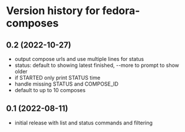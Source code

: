 # Version history for fedora-composes

## 0.2 (2022-10-27)
- output compose urls and use multiple lines for status
- status: default to showing latest finished, --more to prompt to show older
- if STARTED only print STATUS time
- handle missing STATUS and COMPOSE_ID
- default to up to 10 composes

## 0.1 (2022-08-11)
- initial release with list and status commands and filtering
